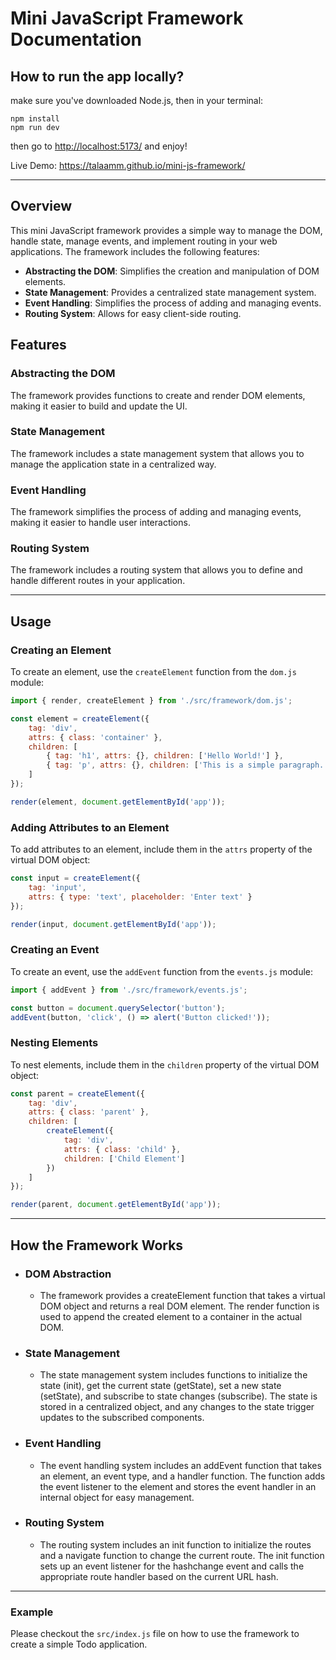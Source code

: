 # Mini JavaScript Framework Documentation

## How to run the app locally?

make sure you've downloaded Node.js, then in your terminal:

```terminal
npm install
npm run dev
```

then go to <http://localhost:5173/> and enjoy!

Live Demo: https://talaamm.github.io/mini-js-framework/

---

## Overview

This mini JavaScript framework provides a simple way to manage the DOM, handle state, manage events, and implement routing in your web applications. The framework includes the following features:

- **Abstracting the DOM**: Simplifies the creation and manipulation of DOM elements.
- **State Management**: Provides a centralized state management system.
- **Event Handling**: Simplifies the process of adding and managing events.
- **Routing System**: Allows for easy client-side routing.

## Features

### Abstracting the DOM

The framework provides functions to create and render DOM elements, making it easier to build and update the UI.

### State Management

The framework includes a state management system that allows you to manage the application state in a centralized way.

### Event Handling

The framework simplifies the process of adding and managing events, making it easier to handle user interactions.

### Routing System

The framework includes a routing system that allows you to define and handle different routes in your application.

---

## Usage

### Creating an Element

To create an element, use the `createElement` function from the `dom.js` module:

```javascript
import { render, createElement } from './src/framework/dom.js';

const element = createElement({
    tag: 'div',
    attrs: { class: 'container' },
    children: [
        { tag: 'h1', attrs: {}, children: ['Hello World!'] },
        { tag: 'p', attrs: {}, children: ['This is a simple paragraph.'] }
    ]
});

render(element, document.getElementById('app'));
```

### Adding Attributes to an Element

To add attributes to an element, include them in the `attrs` property of the virtual DOM object:

```js
const input = createElement({
    tag: 'input',
    attrs: { type: 'text', placeholder: 'Enter text' }
});

render(input, document.getElementById('app'));
```

### Creating an Event

To create an event, use the `addEvent` function from the `events.js` module:

```js
import { addEvent } from './src/framework/events.js';

const button = document.querySelector('button');
addEvent(button, 'click', () => alert('Button clicked!'));
```

### Nesting Elements

To nest elements, include them in the `children` property of the virtual DOM object:

```js
const parent = createElement({
    tag: 'div',
    attrs: { class: 'parent' },
    children: [
        createElement({
            tag: 'div',
            attrs: { class: 'child' },
            children: ['Child Element']
        })
    ]
});

render(parent, document.getElementById('app'));
```

---

## How the Framework Works

- ### DOM Abstraction

  - The framework provides a createElement function that takes a virtual DOM object and returns a real DOM element. The render function is used to append the created element to a container in the actual DOM.

- ### State Management

  - The state management system includes functions to initialize the state (init), get the current state (getState), set a new state (setState), and subscribe to state changes (subscribe). The state is stored in a centralized object, and any changes to the state trigger updates to the subscribed components.

- ### Event Handling

  - The event handling system includes an addEvent function that takes an element, an event type, and a handler function. The function adds the event listener to the element and stores the event handler in an internal object for easy management.

- ### Routing System

  - The routing system includes an init function to initialize the routes and a navigate function to change the current route. The init function sets up an event listener for the hashchange event and calls the appropriate route handler based on the current URL hash.

---

### Example

Please checkout the `src/index.js` file on how to use the framework to create a simple Todo application.
